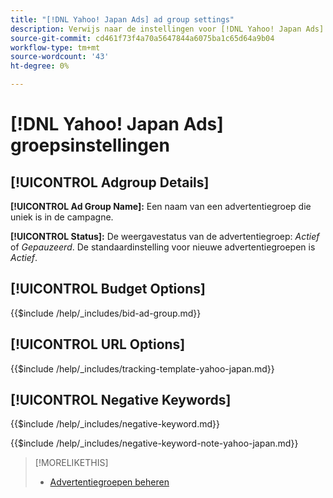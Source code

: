 ```yaml
---
title: "[!DNL Yahoo! Japan Ads] ad group settings"
description: Verwijs naar de instellingen voor [!DNL Yahoo! Japan Ads] ad groepen.
source-git-commit: cd461f73f4a70a5647844a6075ba1c65d64a9b04
workflow-type: tm+mt
source-wordcount: '43'
ht-degree: 0%

---
```


# [!DNL Yahoo! Japan Ads] groepsinstellingen

## [!UICONTROL Adgroup Details]

**[!UICONTROL Ad Group Name]:** Een naam van een advertentiegroep die uniek is in de campagne.

**[!UICONTROL Status]:** De weergavestatus van de advertentiegroep: *Actief* of *Gepauzeerd*. De standaardinstelling voor nieuwe advertentiegroepen is *Actief*.

## [!UICONTROL Budget Options]

<!-- **[!UICONTROL Bid]:** -->

{{$include /help/_includes/bid-ad-group.md}}

## [!UICONTROL URL Options]

<!-- **[!UICONTROL Tracking Template]:** -->

{{$include /help/_includes/tracking-template-yahoo-japan.md}}

## [!UICONTROL Negative Keywords]

<!-- **[!UICONTROL Negative Keywords]:** -->

{{$include /help/_includes/negative-keyword.md}}

<!-- Note for **[!UICONTROL Negative Keywords]:** -->

{{$include /help/_includes/negative-keyword-note-yahoo-japan.md}}

>[!MORELIKETHIS]
>
>* [Advertentiegroepen beheren](/help/search-social-commerce/campaign-management/campaigns/ad-group-manage.md)

